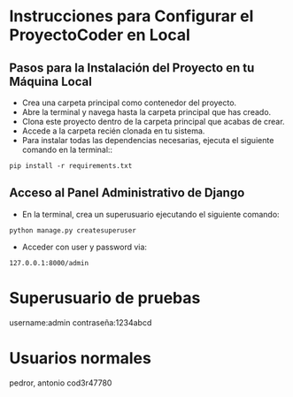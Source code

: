 # Instrucciones para Configurar el ProyectoCoder en Local

## Pasos para la Instalación del Proyecto en tu Máquina Local
+ Crea una carpeta principal como contenedor del proyecto.
+ Abre la terminal y navega hasta la carpeta principal que has creado.
+ Clona este proyecto dentro de la carpeta principal que acabas de crear.
+ Accede a la carpeta recién clonada en tu sistema.
+ Para instalar todas las dependencias necesarias, ejecuta el siguiente comando en la terminal::

```
pip install -r requirements.txt
```

## Acceso al Panel Administrativo de Django
+ En la terminal, crea un superusuario ejecutando el siguiente comando:
```
python manage.py createsuperuser
```
+ Acceder con user y password via:
```
127.0.0.1:8000/admin
```

# Superusuario de pruebas
username:admin
contraseña:1234abcd

# Usuarios normales
pedror, antonio
cod3r47780
